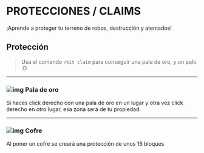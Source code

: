 # PROTECCIONES / CLAIMS 
¡Aprende a proteger tu terreno de robos, destrucción y atentados!

## Protección

>Usa el comando `/kit claim` para conseguir una pala de oro, y un palo :D
- - -
### ![img](https://media.discordapp.net/attachments/1004710896037273700/1007773790362669138/IMG_20220812_233143_4_16x16.png) Pala de oro

Si haces click derecho con una pala de oro en un lugar y otra vez click derecho en otro lugar, esa zona será de tu propiedad.
- - - 
### ![img](https://media.discordapp.net/attachments/1004710896037273700/1007775537353199737/637316629490973335_2_16x16.png) Cofre 

Al poner un cofre se creará una protección de unos 16 bloques 




